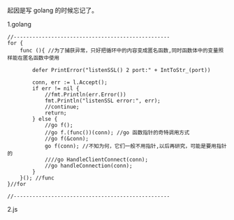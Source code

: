 
起因是写 golang 的时候忘记了。

1.golang

	//--------------------------------------------------
    for {
		func (){ //为了捕获异常，只好把循环中的内容变成匿名函数,同时函数体中的变量照样能在匿名函数中使用 
		
			defer PrintError("listenSSL() 2 port:" + IntToStr_(port))
		
	        conn, err := l.Accept();
	        if err != nil {
	            //fmt.Println(err.Error())
	            fmt.Println("listenSSL error:", err);
	            //continue;
				return;
	        } else {
				//go f();
				//go f.(func())(conn); //go 函数指针的奇特调用方式
				//go f(&conn);
				go f(conn); //不知为何，它们一般不用指针,以后再研究，可能是要用指针的
	            ////go HandleClientConnect(conn);
				//go handleConnection(conn);
	        }
		}(); //func
    }//for	
	
	//--------------------------------------------------

2.js



